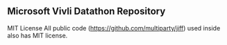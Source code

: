 ## Microsoft Vivli Datathon Repository
MIT License
All public code (https://github.com/multiparty/jiff) used inside also has MIT license.

